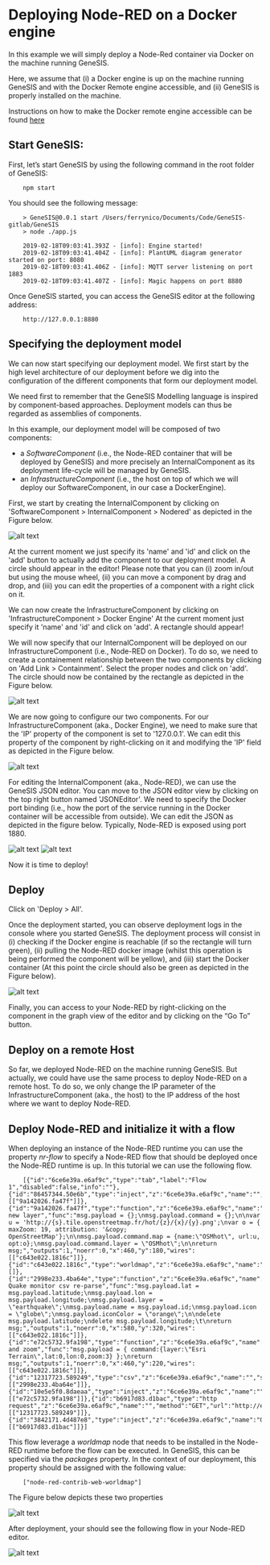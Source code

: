 # Deploying Node-RED on a Docker engine

In this example we will simply deploy a Node-Red container via Docker on the machine running GeneSIS. 

Here, we assume that (i) a Docker engine is up on the machine running GeneSIS and with the Docker Remote engine accessible, and (ii) GeneSIS is properly installed on the machine.

Instructions on how to make the Docker remote engine accessible can be found [here](../../../)

## Start GeneSIS:

First, let’s start GeneSIS by using the following command in the root folder of GeneSIS:

        npm start

You should see the following message:

        > GeneSIS@0.0.1 start /Users/ferrynico/Documents/Code/GeneSIS-gitlab/GeneSIS
        > node ./app.js
        
        2019-02-18T09:03:41.393Z - [info]: Engine started!
        2019-02-18T09:03:41.404Z - [info]: PlantUML diagram generator started on port: 8080
        2019-02-18T09:03:41.406Z - [info]: MQTT server listening on port 1883
        2019-02-18T09:03:41.407Z - [info]: Magic happens on port 8880

Once GeneSIS started, you can access the GeneSIS editor at the following address:

        http://127.0.0.1:8880

## Specifying the deployment model

We can now start specifying our deployment model. We first start by the high level architecture of our deployment before we dig into the configuration of the different components that form our deployment model. 

We need first to remember that the GeneSIS Modelling language is inspired by component-based approaches. Deployment models can thus be regarded as assemblies of components. 

In this example, our deployment model will be composed of two components: 
* a _SoftwareComponent_ (i.e., the Node-RED container that will be deployed by GeneSIS) and more precisely an InternalComponent as its deployment life-cycle will be managed by GeneSIS.
* an _InfrastructureComponent_ (i.e., the host on top of which we will deploy our SoftwareComponent, in our case a DockerEngine).

First, we start by creating the InternalComponent by clicking on 'SoftwareComponent > InternalComponent > Nodered' as depicted in the Figure below.

![alt text](docs/examples/1.nodered_localhost/images/create_component.png "Create Component")

At the current moment we just specify its 'name' and 'id' and click on the 'add' button to actually add the component to our deployment model.
A circle should appear in the editor! Please note that you can (i) zoom in/out but using the mouse wheel, (ii) you can move a component by drag and drop, and (iii) you can edit the properties of a component with a right click on it.

We can now create the InfrastructureComponent by clicking on 'InfrastructureComponent > Docker Engine'
At the current moment just specify it 'name' and 'id' and click on 'add'. A rectangle should appear!

We will now specify that our InternalComponent will be deployed on our InfrastructureComponent (i.e., Node-RED on Docker). To do so, we need to create a containement relationship between the two components by clicking on 'Add Link > Containment'.
Select the proper nodes and click on 'add'. The circle should now be contained by the rectangle as depicted in the Figure below.

![alt text](docs/examples/1.nodered_localhost/images/containment.png "Containment")

We are now going to configure our two components. 
For our InfrastructureComponent (aka., Docker Engine), we need to make sure that the 'IP' property of the component is set to '127.0.0.1'.
We can edit this property of the component by right-clicking on it and modifying the 'IP' field as depicted in the Figure below.

![alt text](docs/examples/1.nodered_localhost/images/port_container.png "Set port of the Docker engine")

For editing the InternalComponent (aka., Node-RED), we can use the GeneSIS JSON editor. You can move to the JSON editor view by clicking on the top right button named 'JSONEditor'.
We need to specify the Docker port binding (i.e., how the port of the service running in the Docker container will be accessible from outside).
We can edit the JSON as depicted in the figure below. Typically, Node-RED is exposed using port 1880.

![alt text](docs/examples/1.nodered_localhost/images/delete.png "Delete inputs in the JSON")
![alt text](docs/examples/1.nodered_localhost/images/port.png "Set port of the Docker binding")

Now it is time to deploy!

## Deploy

Click on 'Deploy > All'.

Once the deployment started, you can observe deployment logs in the console where you started GeneSIS. The deployment process will consist in (i) checking if the Docker engine is reachable (if so the rectangle will turn green), (ii) pulling the Node-RED docker image (whilst this operation is being performed the component will be yellow), and (iii) start the Docker container (At this point the circle should also be green as depicted in the Figure below).

![alt text](docs/examples/1.nodered_localhost/images/deployment.png "Successful deployment")

Finally, you can access to your Node-RED by right-clicking on the component in the graph view of the editor and by clicking on the “Go To” button.

## Deploy on a remote Host

So far, we deployed Node-RED on the machine running GeneSIS. But actually, we could have use the same process to deploy Node-RED on a remote host.
To do so, we only change the IP parameter of the InfrastructureComponent (aka., the host) to the IP address of the host where we want to deploy Node-RED.


## Deploy Node-RED and initialize it with a flow

When deploying an instance of the Node-RED runtime you can use the property _nr-flow_ to specify a Node-RED flow that should be deployed once the Node-RED runtime is up.
In this tutorial we can use the following flow.

        [{"id":"6ce6e39a.e6af9c","type":"tab","label":"Flow 1","disabled":false,"info":""},{"id":"86457344.50e6b","type":"inject","z":"6ce6e39a.e6af9c","name":"","topic":"","payload":"","payloadType":"none","repeat":"","crontab":"","once":false,"x":230,"y":180,"wires":[["9a142026.fa47f"]]},{"id":"9a142026.fa47f","type":"function","z":"6ce6e39a.e6af9c","name":"add new layer","func":"msg.payload = {};\nmsg.payload.command = {};\n\nvar u = 'http://{s}.tile.openstreetmap.fr/hot/{z}/{x}/{y}.png';\nvar o = { maxZoom: 19, attribution: '&copy; OpenStreetMap'};\n\nmsg.payload.command.map = {name:\"OSMhot\", url:u, opt:o};\nmsg.payload.command.layer = \"OSMhot\";\n\nreturn msg;","outputs":1,"noerr":0,"x":460,"y":180,"wires":[["c643e022.1816c"]]},{"id":"c643e022.1816c","type":"worldmap","z":"6ce6e39a.e6af9c","name":"","x":790,"y":220,"wires":[]},{"id":"2998e233.4ba64e","type":"function","z":"6ce6e39a.e6af9c","name":"USGS Quake monitor csv re-parse","func":"msg.payload.lat = msg.payload.latitude;\nmsg.payload.lon = msg.payload.longitude;\nmsg.payload.layer = \"earthquake\";\nmsg.payload.name = msg.payload.id;\nmsg.payload.icon = \"globe\";\nmsg.payload.iconColor = \"orange\";\n\ndelete msg.payload.latitude;\ndelete msg.payload.longitude;\t\nreturn msg;","outputs":1,"noerr":0,"x":580,"y":320,"wires":[["c643e022.1816c"]]},{"id":"e72c5732.9fa198","type":"function","z":"6ce6e39a.e6af9c","name":"move and zoom","func":"msg.payload = { command:{layer:\"Esri Terrain\",lat:0,lon:0,zoom:3} };\nreturn msg;","outputs":1,"noerr":0,"x":460,"y":220,"wires":[["c643e022.1816c"]]},{"id":"12317723.589249","type":"csv","z":"6ce6e39a.e6af9c","name":"","sep":",","hdrin":true,"hdrout":"","multi":"one","ret":"\\n","temp":"","x":430,"y":260,"wires":[["2998e233.4ba64e"]]},{"id":"10e5e5f0.8daeaa","type":"inject","z":"6ce6e39a.e6af9c","name":"","topic":"","payload":"","payloadType":"none","repeat":"","crontab":"","once":false,"x":230,"y":220,"wires":[["e72c5732.9fa198"]]},{"id":"b6917d83.d1bac","type":"http request","z":"6ce6e39a.e6af9c","name":"","method":"GET","url":"http://earthquake.usgs.gov/earthquakes/feed/v1.0/summary/2.5_day.csv","x":310,"y":320,"wires":[["12317723.589249"]]},{"id":"3842171.4d487e8","type":"inject","z":"6ce6e39a.e6af9c","name":"Quakes","topic":"","payload":"","payloadType":"none","repeat":"900","crontab":"","once":false,"x":240,"y":260,"wires":[["b6917d83.d1bac"]]}]

This flow leverage a _worldmap_ node that needs to be installed in the Node-RED runtime before the flow can be executed. In GeneSIS, this can be specified via the _packages_ property. In the context of our deployment, this property should be assigned with the following value:

        ["node-red-contrib-web-worldmap"]

The Figure below depicts these two properties

![alt text](docs/examples/1.nodered_localhost/images/flow.png "Flow Node-RED")

After deployment, your should see the following flow in your Node-RED editor.

![alt text](docs/examples/1.nodered_localhost/images/editor.png "Editor Node-RED")
